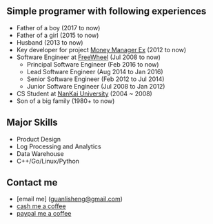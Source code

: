 
##  Simple programer with following experiences
* Father of a boy (2017 to now)
* Father of a girl (2015 to now)
* Husband (2013 to now)
* Key developer for project [Money Manager Ex](http://www.moneymanagerex.org/) (2012 to now)
* Software Engineer at [FreeWheel](https://www.linkedin.com/in/guanlisheng) (Jul 2008 to now)
  * Principal Software Engineer (Feb 2016 to now)
  * Lead Software Engineer (Aug 2014 to Jan 2016)
  * Senior Software Engineer (Feb 2012 to Jul 2014)
  * Junior Software Engineer (Jul 2008 to Jan 2012)
* CS Student at [NanKai University](http://www.nankai.edu.cn) (2004 ~ 2008)
* Son of a big family (1980+ to now)  

## Major Skills
* Product Design
* Log Processing and Analytics
* Data Warehouse
* C++/Go/Linux/Python

## Contact me
* [email me] (guanlisheng@gmail.com)
* [cash me a coffee](https://cash.me/$guanlisheng/1)
* [paypal me a coffee](https://www.paypal.me/moneymanagerex/1)

